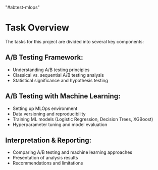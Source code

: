 "#abtest-mlops" 

# Task Overview
The tasks for this project are divided into several key components:

## A/B Testing Framework:

- Understanding A/B testing principles
- Classical vs. sequential A/B testing analysis
- Statistical significance and hypothesis testing
## A/B Testing with Machine Learning:

- Setting up MLOps environment
- Data versioning and reproducibility
- Training ML models (Logistic Regression, Decision Trees, XGBoost)
- Hyperparameter tuning and model evaluation
## Interpretation & Reporting:

- Comparing A/B testing and machine learning approaches
- Presentation of analysis results
- Recommendations and limitations